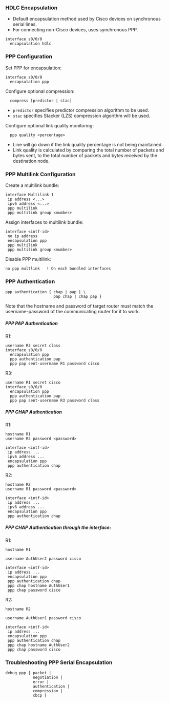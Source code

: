 
### HDLC Encapsulation

- Default encapsulation method used by Cisco devices on synchronous serial lines.
- For connecting non-Cisco devices, uses synchronous PPP.

```
interface s0/0/0
  encapsulation hdlc
```

### PPP Configuration

Set PPP for encapsulation:

```
interface s0/0/0
  encapsulation ppp
```

Configure optional compression:

```
  compress [predictor | stac]
```

- `predictor` specifies predictor compression algorithm to be used.
- `stac` specifies Stacker (LZS) compression algorithm will be used.

Configure optional link quality monitoring:

```
  ppp quality <percentage>
```

- Line will go down if the link quality percentage is not being maintained.
- Link quality is calculated by comparing the total number of packets and bytes sent, to the total number of packets and bytes received by the destination node.

### PPP Multilink Configuration

Create a multilink bundle:

```
interface Multilink 1
 ip address <...>
 ipv6 address <...>
 ppp multilink
 ppp multilink group <number>
```

Assign interfaces to multilink bundle:

```
interface <intf-id>
 no ip address
 encapsulation ppp
 ppp multilink
 ppp multilink group <number>
```

Disable PPP multilink:

```
no ppp multlink   ! On each bundled interfaces
```

### PPP Authentication

```
ppp authentication { chap | pap | \
                     pap chap | chap pap }
```

Note that the hostname and password of target router must match the username-password of the communicating router for it to work.

##### PPP PAP Authentication

R1:

```
username R3 secret class
interface s0/0/0
  encapsulation ppp
  ppp authentication pap
  ppp pap sent-username R1 password cisco
```

R3:

```
username R1 secret cisco
interface s0/0/0
  encapsulation ppp
  ppp authentication pap
  ppp pap sent-username R3 password class
```

##### PPP CHAP Authentication

R1:

```
hostname R1
username R2 password <password>

interface <intf-id>
 ip address ...
 ipv6 address ...
 encapsulation ppp
 ppp authentication chap
```

R2:

```
hostname R2
username R1 password <password>

interface <intf-id>
 ip address ...
 ipv6 address ...
 encapsulation ppp
 ppp authentication chap
```

##### PPP CHAP Authentication through the interface:

R1:

```
hostname R1

username AuthUser2 password cisco

interface <intf-id>
 ip address ...
 encapsulation ppp
 ppp authentication chap
 ppp chap hostname AuthUser1
 ppp chap password cisco
```

R2:

```
hostname R2

username AuthUser1 password cisco

interface <intf-id>
 ip address ...
 encapsulation ppp
 ppp authentication chap
 ppp chap hostname AuthUser2
 ppp chap password cisco
```

### Troubleshooting PPP Serial Encapsulation

```
debug ppp { packet |
            negotiation |
            error |
            authentication |
            compression |
            cbcp }
```


